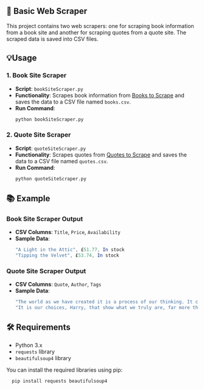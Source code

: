 ## 🚀 Basic Web Scraper
This project contains two web scrapers: one for scraping book information from a book site and another for scraping quotes from a quote site. The scraped data is saved into CSV files.

## 💡Usage
### 1. Book Site Scraper
- **Script**: `bookSiteScraper.py`
- **Functionality**: Scrapes book information from [Books to Scrape](http://books.toscrape.com/) and saves the data to a CSV file named `books.csv`.
- **Run Command**:
  ```sh
  python bookSiteScraper.py
  ```

### 2. Quote Site Scraper
- **Script**: `quoteSiteScraper.py`
- **Functionality**: Scrapes quotes from  [Quotes to Scrape](https://quotes.toscrape.com/) and saves the data to a CSV file named `quotes.csv`.
- **Run Command**:
  ```sh
  python quoteSiteScraper.py
  ```


## 📚 Example

### Book Site Scraper Output
- **CSV Columns**: `Title`, `Price`, `Availability`
- **Sample Data**:
  ```mathematica
  "A Light in the Attic", £51.77, In stock
  "Tipping the Velvet", £53.74, In stock
  ```

### Quote Site Scraper Output
- **CSV Columns**: `Quote`, `Author`, `Tags`
- **Sample Data**:
  ```mathematica
  "The world as we have created it is a process of our thinking. It cannot be changed without changing our thinking.", "Albert Einstein", "change, deep-thoughts, thinking, world"
  "It is our choices, Harry, that show what we truly are, far more than our abilities.", "J.K. Rowling", "abilities, choices"
  ```


## 🛠️ Requirements

- Python 3.x
- `requests` library
- `beautifulsoup4` library

You can install the required libraries using pip:
```sh
  pip install requests beautifulsoup4
```


  
